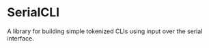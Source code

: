 SerialCLI
=========

A library for building simple tokenized CLIs using input over the serial 
interface.